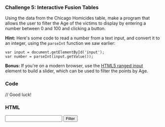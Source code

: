 ### Challenge 5: Interactive Fusion Tables

Using the data from the Chicago Homicides table, make a program that allows the user to filter the Age of the victims to display by entering a number between 0 and 100 and clicking a button.

**Hint:** Here's some code to read a number from a text input, and convert it to an integer, using the `parseInt` function we saw earlier:

    var input = document.getElementById('input');
    var number = parseInt(input.getValue());

**Bonus:** If you're on a modern browser, use the [HTML5 ranged input](http://diveintohtml5.org/examples/input-type-range.html) element to build a slider, which can be used to filter the points by Age.

### Code
// Good luck!

### HTML
<input id="input">
<input type="button" id="button" value="Filter">
<div id="map_canvas" style="height:100%"></div>
